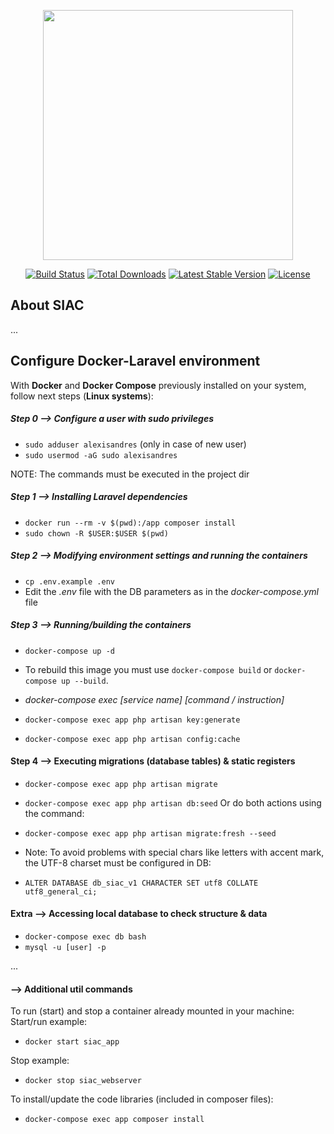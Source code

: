 <p align="center"><a href="https://laravel.com" target="_blank"><img src="https://raw.githubusercontent.com/laravel/art/master/logo-lockup/5%20SVG/2%20CMYK/1%20Full%20Color/laravel-logolockup-cmyk-red.svg" width="400"></a></p>

<p align="center">
<a href="https://travis-ci.org/laravel/framework"><img src="https://travis-ci.org/laravel/framework.svg" alt="Build Status"></a>
<a href="https://packagist.org/packages/laravel/framework"><img src="https://img.shields.io/packagist/dt/laravel/framework" alt="Total Downloads"></a>
<a href="https://packagist.org/packages/laravel/framework"><img src="https://img.shields.io/packagist/v/laravel/framework" alt="Latest Stable Version"></a>
<a href="https://packagist.org/packages/laravel/framework"><img src="https://img.shields.io/packagist/l/laravel/framework" alt="License"></a>
</p>

## About SIAC

...


## Configure Docker-Laravel environment

With **Docker** and **Docker Compose** previously installed on your system, follow next steps (**Linux systems**):

##### Step 0 —> Configure a user with sudo privileges
 - `sudo adduser alexisandres` (only in case of new user)
 - `sudo usermod -aG sudo alexisandres`


NOTE: The commands must be executed in the project dir

##### Step 1 —> Installing Laravel dependencies
- `docker run --rm -v $(pwd):/app composer install`
- `sudo chown -R $USER:$USER $(pwd)`


##### Step 2 —> Modifying environment settings and running the containers
- `cp .env.example .env`
- Edit the *.env* file with the DB parameters as in the *docker-compose.yml* file


##### Step 3 —> Running/building the containers
- `docker-compose up -d`
- To rebuild this image you must use `docker-compose build` or `docker-compose up --build`.

- *docker-compose exec [service name] [command / instruction]*
- `docker-compose exec app php artisan key:generate`
- `docker-compose exec app php artisan config:cache`


#### Step 4 —> Executing migrations (database tables) & static registers
- `docker-compose exec app php artisan migrate`
- `docker-compose exec app php artisan db:seed`
Or do both actions using the command:
- `docker-compose exec app php artisan migrate:fresh --seed`

- Note: To avoid problems with special chars like letters with accent mark, the UTF-8 charset must be configured in DB:
- `ALTER DATABASE db_siac_v1 CHARACTER SET utf8 COLLATE utf8_general_ci;`


#### Extra —> Accessing local database to check structure & data
- `docker-compose exec db bash`
- `mysql -u [user] -p`


...
#### —> Additional util commands
To run (start) and stop a container already mounted in your machine:  
Start/run example:
- `docker start siac_app`

Stop example:
- `docker stop siac_webserver`

To install/update the code libraries (included in composer files):
- `docker-compose exec app composer install`

